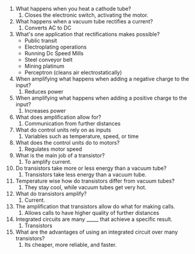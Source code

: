1. What happens when you heat a cathode tube?
	1. Closes the electronic switch, activating the motor.
2. What happens when a vacuum tube rectifies a current?
	1.  Converts AC to DC
3. What's one application that rectifications makes possible? 
	- Public transit
	- Electroplating operations
	- Running Dc Speed Mills
	- Steel conveyor belt
	- Mining platinum
	- Perceptron (cleans air electrostatically)
4. When amplifying what happens when adding a negative charge to the input?
	1.  Reduces power
5.  When amplifying what happens when adding a positive charge to the input?
	1. Increases power
6. What does amplification allow for?
	1. Communication from further distances
7. What do control units rely on as inputs
	1. Variables such as temperature, speed, or time
8. What does the control units do to motors?
	1. Regulates motor speed
9. What is the main job of a transistor?
	1. To amplify current.
10. Do transistors take more or less energy than a vacuum tube?
	1. Transistors take less energy than a vacuum tube.
11. Temperature wise how do transistors differ from vacuum tubes?
	1. They stay cool, while vacuum tubes get very hot. 
12. What do transistors amplify?
	1. Current.
13. The amplification that transistors allow do what for making calls.
	1. Allows calls to have higher quality of further distances
14. Integrated circuits are many \_\_\_\_\_ that achieve a specific result.
	1. Transistors
15. What are the advantages of using an integrated circuit over many transistors?
	1. Its cheaper, more reliable, and faster.